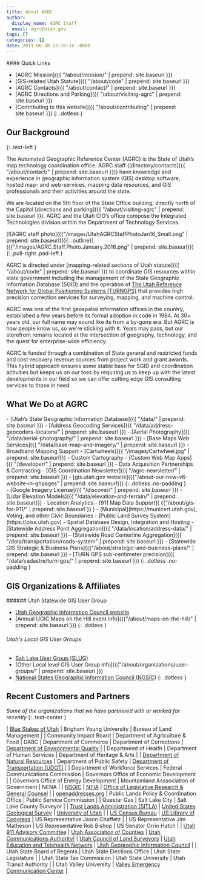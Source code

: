```yaml
---
title: About AGRC
author:
  display_name: AGRC Staff
  email: agrc@utah.gov
tags: []
categories: []
date: 2011-06-30 23:18:14 -0600
---
```

<div class="pull-right" markdown="1">
#### Quick Links

- [AGRC Mission]({{ "/about/mission/" | prepend: site.baseurl }})
- [GIS-related Utah Statute]({{ "/about/code" | prepend: site.baseurl }})
- [AGRC Contacts]({{ "/about/contact/" | prepend: site.baseurl }})
- [AGRC Directions and Parking]({{ "/about/visiting-agrc" | prepend: site.baseurl }})
- [Contributing to this website]({{ "/about/contributing" | prepend: site.baseurl }})
{: .dotless }
</div>

## Our Background
{: .text-left }

The Automated Geographic Reference Center (AGRC) is the State of Utah’s map technology coordination office. AGRC staff ([directory/contacts]({{ "/about/contact/" | prepend: site.baseurl }})) have knowledge and experience in geographic information system (GIS) desktop software, hosted map- and web-services, mapping data resources, and GIS professionals and their activities around the state.

We are located on the 5th floor of the State Office building, directly north of the Capitol [directions and parking]({{ "/about/visiting-agrc" | prepend: site.baseurl }}).  AGRC and the Utah CIO’s office compose the Integrated Technologies division within the Department of Technology Services.

[![AGRC staff photo]({{"/images/UtahAGRCStaffPhotoJan16_Small.png" | prepend: site.baseurl}}){: .outline}]({{"/images/AGRC.Staff.Photo.January.2016.png" | prepend: site.baseurl}})
{: .pull-right .pad-left }

AGRC is directed under [mapping-related sections of Utah statute]({{ "/about/code" | prepend: site.baseurl }}) to coordinate GIS resources within state government including the management of the State Geographic Information Database (SGID) and the operation of [The Utah Reference Network for Global Positioning Systems (TURNGPS)](http://turngps.utah.gov) that provides high precision correction services for surveying, mapping, and machine control.

AGRC was one of the first geospatial information offices in the country, established a few years before its formal adoption in code in 1984. At 30+ years old, our full name may sound like its from a by-gone era. But AGRC is how people know us, so we're sticking with it. Years may pass, but our storefront remains located at the intersection of geography, technology, and the quest for enterprise-wide efficiency.

AGRC is funded through a combination of State general and restricted funds and cost-recovery revenue sources from project work and grant awards. This hybrid approach ensures some stable base for SGID and coordination activities but keeps us on our toes by requiring us to keep up with the latest developments in our field so we can offer cutting edge GIS consulting services to those in need.

## What We Do at AGRC

<div class="grid" markdown="1">
  <div class="grid__col grid__col--1-of-2" markdown="1">
- [Utah’s State Geographic Information Database]({{ "/data/" | prepend: site.baseurl }})
- [Address Geocoding Services]({{ "/data/address-geocoders-locators/" | prepend: site.baseurl }})
- [Aerial Photography]({{ "/data/aerial-photography/" | prepend: site.baseurl }})
- [Base Maps Web Services]({{ "/data/base-map-and-imagery/" | prepend: site.baseurl }})
- Broadband Mapping Support
- [Cartwheels]({{ "/images/Cartwheel.jpg" | prepend: site.baseurl}})
- Custom Cartography
- [Custom Web Map Apps]({{ "/developer/" | prepend: site.baseurl }})
- Data Acquisition Partnerships & Contracting
- [GIS Coordination Newsletter]({{ "/agrc-newsletter/" | prepend: site.baseurl }})
- [gis.utah.gov website]({{"/about-our-new-v6-website-in-ghpages" | prepend: site.baseurl}})
{: .dotless .no-padding }
</div>
<div class="grid__col grid__col--1-of-2" markdown="1">
- [Google Imagery License]({{ "/discover/" | prepend: site.baseurl }})
- [Lidar Elevation Models]({{ "/data/elevation-and-terrain/" | prepend: site.baseurl}})
- Location Analytics
- [911 Map Data Support]( {{"/about/gis-for-911/" | prepend: site.baseurl }} )
- [Municipal](https://municert.utah.gov), Voting, and other Civic Boundaries
- [Public Land Survey System](https://plss.utah.gov)
- Spatial Database Design, Integration and Hosting
- [Statewide Address Point Aggregation]({{ "/data/location/address-data/" | prepend: site.baseurl }})
- [Statewide Road Centerline Aggregation]({{ "/data/transportation/roads-system" | prepend: site.baseurl }})
- [Statewide GIS Strategic & Business Plans]({{"/about/strategic-and-business-plans/" | prepend: site.baseurl }})
- [TURN GPS sub-centimeter precision]({{ "/data/cadastre/turn-gps/" | prepend: site.baseurl }})
{: .dotless .no-padding }
</div>

## GIS Organizations & Affiliates

<div class="grid" markdown="1">
  <div class="grid__col grid__col--1-of-2" markdown="1">
###### Utah Statewide GIS User Group

- [Utah Geographic Information Council website](http://ugic.info)
- [Annual UGIC Maps on the Hill event info]({{"/about/maps-on-the-hill/" | prepend: site.baseurl }})
{: .dotless }
  </div>
  <div class="grid__col grid__col--1-of-2" markdown="1">
###### Utah's Local GIS User Groups

- [Salt Lake User Group (SLUG)](http://www.slug-gis.info/)
- [Other Local level GIS User Group info]({{"/about/organizations/user-groups/" | prepend: site.baseurl }})
- [National States Geographic Information Council (NGSIC)](https://nsgic.org)
{: .dotless }
  </div>
</div>

## Recent Customers and Partners

_Some of the organizations that we have partnered with or worked for recently_
{: .text-center }

| [Blue Stakes of Utah](http://www.bluestakes.org/) | Brigham Young University | Bureau of Land Management |
| Community Impact Board | Department of Agriculture & Food | DABC
| Department of Commerce | Department of Corrections | [Department of Environmental Quality](https://deq.utah.gov) |
| Departmemt of Health | Department of Human Services | Department of Heritage & Arts |
| [Department of Natural Resources](http://naturalresources.utah.gov) | Department of Public Safety | [Department of Transportation (UDOT)](http://udot.uplan.opendata.arcgis.com/) |
| Department of Workforce Services | Federal Communications Commission | Governors Office of Economic Development |
| Governors Office of Energy Development | Mountainland Asssociation of Government | NENA |
| [NSGIC](https://www.nsgic.org) | [NTIA](https://www.ntia.doc.gov/) | [Office of Legislative Research & General Counsel](https://le.utah.gov/lrgc/lrgc.htm) |
| [openaddresses.org](https://openaddresses.io/) | Public Lands Policy & Coordination Office | Public Service Commission |
| Questar Gas | Salt Lake City | Salt Lake County Surveyor |
| [Trust Lands Administration (SITLA)](https://trustlands.utah.gov/resources/maps/) | [United States Geological Survey](https://www.usgs.gov/) | [University of Utah](http://www.geog.utah.edu/) |
| [US Census Bureau](https://www.census.gov/geo/) | [US Library of Congress](http://www.digitalpreservation.gov/) | US Representative Jason Chaffetz |
| US Representative Jim Matheson | US Representative Rob Bishop | US Senator Orrin Hatch |
| [Utah 911 Advisory Committee](https://uca911.org/911-division) | [Utah Association of Counties](http://uacnet.org) | [Utah Communications Authority](https://uca911.org)|
| [Utah Council of Land Surveyors](http://www.ucls.org/) | [Utah Education and Telehealth Network](http://uetn.org) | [Utah Geographic Information Council](http://ugic.info) |
| Utah State Board of Regents | Utah State Elections Office | Utah State Legislature |
| Utah State Tax Commission | Utah State University | Utah Transit Authority |
| Utah Valley University | [Valley Emergency Communication Center](http://vecc9-1-1.com/) |
